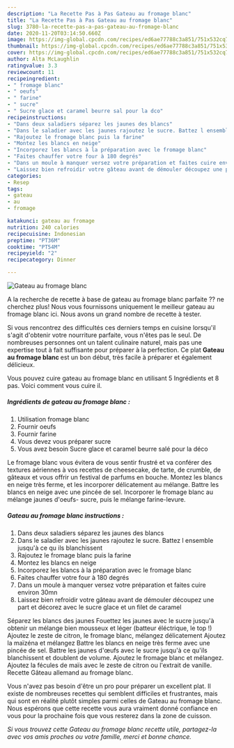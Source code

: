```yaml
---
description: "La Recette Pas à Pas Gateau au fromage blanc"
title: "La Recette Pas à Pas Gateau au fromage blanc"
slug: 3780-la-recette-pas-a-pas-gateau-au-fromage-blanc
date: 2020-11-20T03:14:50.660Z
image: https://img-global.cpcdn.com/recipes/ed6ae77788c3a851/751x532cq70/gateau-au-fromage-blanc-photo-principale-de-la-recette.jpg
thumbnail: https://img-global.cpcdn.com/recipes/ed6ae77788c3a851/751x532cq70/gateau-au-fromage-blanc-photo-principale-de-la-recette.jpg
cover: https://img-global.cpcdn.com/recipes/ed6ae77788c3a851/751x532cq70/gateau-au-fromage-blanc-photo-principale-de-la-recette.jpg
author: Alta McLaughlin
ratingvalue: 3.3
reviewcount: 11
recipeingredient:
- " fromage blanc"
- " oeufs"
- " farine"
- " sucre"
- " Sucre glace et caramel beurre sal pour la dco"
recipeinstructions:
- "Dans deux saladiers séparez les jaunes des blancs"
- "Dans le saladier avec les jaunes rajoutez le sucre. Battez l ensemble jusqu&#39;à ce qu ils blanchissent"
- "Rajoutez le fromage blanc puis la farine"
- "Montez les blancs en neige"
- "Incorporez les blancs à la préparation avec le fromage blanc"
- "Faites chauffer votre four à 180 degrés"
- "Dans un moule à manquer versez votre préparation et faites cuire environ 30mn"
- "Laissez bien refroidir votre gâteau avant de démouler découpez une part et décorez avec le sucre glace et un filet de caramel"
categories:
- Resep
tags:
- gateau
- au
- fromage

katakunci: gateau au fromage 
nutrition: 240 calories
recipecuisine: Indonesian
preptime: "PT36M"
cooktime: "PT54M"
recipeyield: "2"
recipecategory: Dinner

---
```



![Gateau au fromage blanc](https://img-global.cpcdn.com/recipes/ed6ae77788c3a851/751x532cq70/gateau-au-fromage-blanc-photo-principale-de-la-recette.jpg)

A la recherche de recette à base de gateau au fromage blanc parfaite ?? ne cherchez plus! Nous vous fournissons uniquement le meilleur gateau au fromage blanc ici. Nous avons un grand nombre de recette à tester.

Si vous rencontrez des difficultés ces derniers temps en cuisine lorsqu'il s'agit d'obtenir votre nourriture parfaite, vous n'êtes pas le seul. De nombreuses personnes ont un talent culinaire naturel, mais pas une expertise tout à fait suffisante pour préparer à la perfection. Ce plat <strong> Gateau au fromage blanc </strong> est un bon début, très facile à préparer et également délicieux.

<!--inarticleads1-->

Vous pouvez cuire gateau au fromage blanc en utilisant 5 Ingrédients et 8 pas. Voici comment vous cuire il.

##### Ingrédients de gateau au fromage blanc :

1. Utilisation  fromage blanc
1. Fournir  oeufs
1. Fournir  farine
1. Vous devez vous préparer  sucre
1. Vous avez besoin  Sucre glace et caramel beurre salé pour la déco


Le fromage blanc vous évitera de vous sentir frustré et va conférer des textures aériennes à vos recettes de cheesecake, de tarte, de crumble, de gâteaux et vous offrir un festival de parfums en bouche. Montez les blancs en neige très ferme, et les incorporer délicatement au mélange. Battre les blancs en neige avec une pincée de sel. Incorporer le fromage blanc au mélange jaunes d&#39;oeufs- sucre, puis le mélange farine-levure. 

<!--inarticleads2-->

##### Gateau au fromage blanc instructions :

1. Dans deux saladiers séparez les jaunes des blancs
1. Dans le saladier avec les jaunes rajoutez le sucre. Battez l ensemble jusqu&#39;à ce qu ils blanchissent
1. Rajoutez le fromage blanc puis la farine
1. Montez les blancs en neige
1. Incorporez les blancs à la préparation avec le fromage blanc
1. Faites chauffer votre four à 180 degrés
1. Dans un moule à manquer versez votre préparation et faites cuire environ 30mn
1. Laissez bien refroidir votre gâteau avant de démouler découpez une part et décorez avec le sucre glace et un filet de caramel


Séparez les blancs des jaunes Fouettez les jaunes avec le sucre jusqu&#39;à obtenir un mélange bien mousseux et léger (batteur éléctrique, le top !) Ajoutez le zeste de citron, le fromage blanc, mélangez délicatement Ajoutez la maïzéna et mélangez Battre les blancs en neige très ferme avec une pincée de sel. Battre les jaunes d&#39;œufs avec le sucre jusqu&#39;à ce qu&#39;ils blanchissent et doublent de volume. Ajoutez le fromage blanc et mélangez. Ajoutez la fécules de maïs avec le zeste de citron ou l&#39;extrait de vanille. Recette Gâteau allemand au fromage blanc. 

<!--inarticleads1-->

<p>
Vous n'avez pas besoin d'être un pro pour préparer un excellent plat. Il existe de nombreuses recettes qui semblent difficiles et frustrantes, mais qui sont en réalité plutôt simples parmi celles de Gateau au fromage blanc. Nous espérons que cette recette vous aura vraiment donné confiance en vous pour la prochaine fois que vous resterez dans la zone de cuisson.
</p>

<p>
<i>Si vous trouvez cette Gateau au fromage blanc recette utile, partagez-la avec vos amis proches ou votre famille, merci et bonne chance.</i>
</p>
